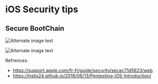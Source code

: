 # iOS Security tips


## Secure BootChain



![Alternate image text](https://help.apple.com/assets/627EBB4D4FDDD519030FB00A/627EBB504FDDD519030FB012/en_US/4624fc5cc6749103fdfcf21553ec313a.png)


![Alternate image text](https://raw.githubusercontent.com/trelis24/trelis24.github.io/master/img/2018-06-13-Pentesting-iOS-Introduction/boot.png)


Refrences:
- https://support.apple.com/fr-fr/guide/security/secac71d5623/web
- https://trelis24.github.io/2018/06/13/Pentesting-iOS-Introduction/
